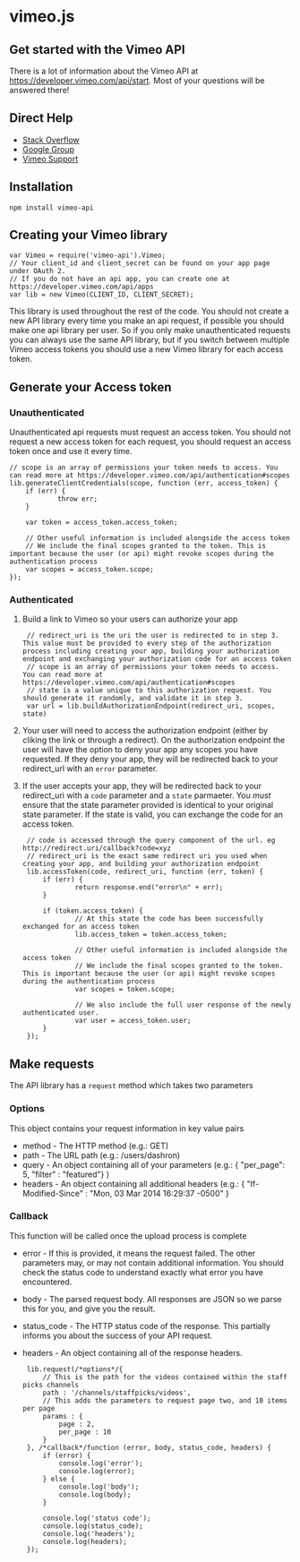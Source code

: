 vimeo.js
========

## Get started with the Vimeo API

There is a lot of information about the Vimeo API at https://developer.vimeo.com/api/start. Most of your questions will be answered there!

## Direct Help

 * [Stack Overflow](http://stackoverflow.com/questions/tagged/vimeo-api)
 * [Google Group](https://groups.google.com/forum/#!forum/vimeo-api)
 * [Vimeo Support](https://vimeo.com/help/contact)

## Installation

    npm install vimeo-api


## Creating your Vimeo library

    var Vimeo = require('vimeo-api').Vimeo;
    // Your client_id and client_secret can be found on your app page under OAuth 2.
    // If you do not have an api app, you can create one at https://developer.vimeo.com/api/apps
    var lib = new Vimeo(CLIENT_ID, CLIENT_SECRET);
    
This library is used throughout the rest of the code. You should not create a new API library every time you make an api request, if possible you should make one api library per user. So if you only make unauthenticated requests you can always use the same API library, but if you switch between multiple Vimeo access tokens you should use a new Vimeo library for each access token.


## Generate your Access token

### Unauthenticated

Unauthenticated api requests must request an access token. You should not request a new access token for each request, you should request an access token once and use it every time.

    // scope is an array of permissions your token needs to access. You can read more at https://developer.vimeo.com/api/authentication#scopes
    lib.generateClientCredentials(scope, function (err, access_token) {
        if (err) {
                throw err;
        }

        var token = access_token.access_token;
        
        // Other useful information is included alongside the access token
        // We include the final scopes granted to the token. This is important because the user (or api) might revoke scopes during the authentication process
        var scopes = access_token.scope;
    });


### Authenticated


1. Build a link to Vimeo so your users can authorize your app

        // redirect_uri is the uri the user is redirected to in step 3. This value must be provided to every step of the authorization process including creating your app, building your authorization endpoint and exchanging your authorization code for an access token
        // scope is an array of permissions your token needs to access. You can read more at https://developer.vimeo.com/api/authentication#scopes
        // state is a value unique to this authorization request. You should generate it randomly, and validate it in step 3.
        var url = lib.buildAuthorizationEndpoint(redirect_uri, scopes, state)

2. Your user will need to access the authorization endpoint (either by cliking the link or through a redirect). On the authorization endpoint the user will have the option to deny your app any scopes you have requested. If they deny your app, they will be redirected back to your redirect_url with an ````error```` parameter.

3. If the user accepts your app, they will be redirected back to your redirect_uri with a ````code```` parameter and a ````state```` parmaeter. You *must* ensure that the state parameter provided is identical to your original state parameter. If the state is valid, you can exchange the code for an access token.

        // code is accessed through the query component of the url. eg http://redirect.uri/callback?code=xyz
        // redirect_uri is the exact same redirect uri you used when creating your app, and building your authorization endpoint
        lib.accessToken(code, redirect_uri, function (err, token) {
            if (err) {
                    return response.end("error\n" + err);
            }
        
            if (token.access_token) {
                    // At this state the code has been successfully exchanged for an access token
                    lib.access_token = token.access_token;
    
                    // Other useful information is included alongside the access token
                    // We include the final scopes granted to the token. This is important because the user (or api) might revoke scopes during the authentication process
                    var scopes = token.scope;
                    
                    // We also include the full user response of the newly authenticated user. 
                    var user = access_token.user;
            }
        });


## Make requests

The API library has a ````request```` method which takes two parameters

### Options
This object contains your request information in key value pairs

 - method - The HTTP method (e.g.: GET)
 - path - The URL path (e.g.: /users/dashron)
 - query - An object containing all of your parameters (e.g.: { "per_page": 5, "filter" : "featured"} )
 - headers - An object containing all additional headers (e.g.: { "If-Modified-Since" : "Mon, 03 Mar 2014 16:29:37 -0500" }


### Callback
This function will be called once the upload process is complete
 - error - If this is provided, it means the request failed. The other parameters may, or may not contain additional information. You should check the status code to understand exactly what error you have encountered.
 - body - The parsed request body. All responses are JSON so we parse this for you, and give you the result.
 - status_code - The HTTP status code of the response. This partially informs you about the success of your API request.
 - headers - An object containing all of the response headers.


    	lib.request(/*options*/{
            // This is the path for the videos contained within the staff picks channels
            path : '/channels/staffpicks/videos',
            // This adds the parameters to request page two, and 10 items per page
            params : {
                page : 2,
                per_page : 10
            }
        }, /*callback*/function (error, body, status_code, headers) {
            if (error) {
                console.log('error');
                console.log(error);
            } else {
                console.log('body');
                console.log(body);
            }
            
            console.log('status code');
            console.log(status_code);
            console.log('headers');
            console.log(headers);
        });
